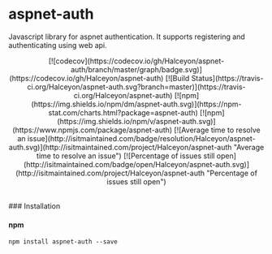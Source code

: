 # aspnet-auth
Javascript library for aspnet authentication.  It supports registering and authenticating using web api.

<p align="center">
[![codecov](https://codecov.io/gh/Halceyon/aspnet-auth/branch/master/graph/badge.svg)](https://codecov.io/gh/Halceyon/aspnet-auth)
[![Build Status](https://travis-ci.org/Halceyon/aspnet-auth.svg?branch=master)](https://travis-ci.org/Halceyon/aspnet-auth)
[![npm](https://img.shields.io/npm/dm/aspnet-auth.svg)](https://npm-stat.com/charts.html?package=aspnet-auth)
[![npm](https://img.shields.io/npm/v/aspnet-auth.svg)](https://www.npmjs.com/package/aspnet-auth)
[![Average time to resolve an issue](http://isitmaintained.com/badge/resolution/Halceyon/aspnet-auth.svg)](http://isitmaintained.com/project/Halceyon/aspnet-auth "Average time to resolve an issue")
[![Percentage of issues still open](http://isitmaintained.com/badge/open/Halceyon/aspnet-auth.svg)](http://isitmaintained.com/project/Halceyon/aspnet-auth "Percentage of issues still open")
</p>
<br>
### Installation

#### npm

```
npm install aspnet-auth --save
```
